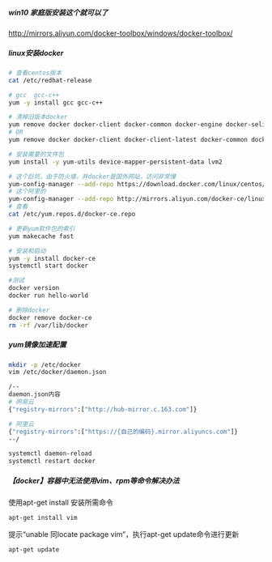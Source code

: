 ##### win10 家庭版安装这个就可以了

http://mirrors.aliyun.com/docker-toolbox/windows/docker-toolbox/



##### linux安装docker

```bash
# 查看centos版本
cat /etc/redhat-release

# gcc  gcc-c++
yum -y install gcc gcc-c++

# 清掉旧版本docker
yum remove docker docker-client docker-common docker-engine docker-selinux
# OR
yum remove docker docker-client docker-client-latest docker-common docker-latest docker-latest-logrotate docker-logrotate docker-engine

# 安装需要的文件包
yum install -y yum-utils device-mapper-persistent-data lvm2

# 这个巨坑，由于防火墙，并docker是国外网站，访问非常慢
yum-config-manager --add-repo https://download.docker.com/linux/centos/docker-ce.repo
# 这个阿里的
yum-config-manager --add-repo http://mirrors.aliyun.com/docker-ce/linux/centos/docker-ce.repo
# 查看
cat /etc/yum.repos.d/docker-ce.repo

# 更新yum软件包的索引
yum makecache fast

# 安装和启动
yum -y install docker-ce
systemctl start docker

#测试
docker version
docker run hello-world

# 删除docker
docker remove docker-ce
rm -rf /var/lib/docker
```

##### yum镜像加速配置

```bash
mkdir -p /etc/docker
vim /etc/docker/daemon.json

/--
daemon.json内容
# 网易云
{"registry-mirrors":["http://hub-mirror.c.163.com"]}

# 阿里云
{"registry-mirrors":["https://{自己的编码}.mirror.aliyuncs.com"]}
--/

systemctl daemon-reload
systemctl restart docker
```

##### 【docker】容器中无法使用vim、rpm等命令解决办法

使用apt-get install  安装所需命令

```bash
apt-get install vim
```

提示“unable 同locate package vim”，执行apt-get update命令进行更新

```
apt-get update
```



